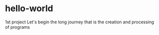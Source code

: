 # hello-world
1st project
Let's begin the long journey that is the creation and processing of programs
